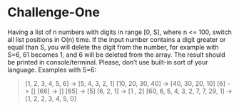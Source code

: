 # Challenge-One

Having a list of n numbers with digits in range [0, S], where n <= 100, switch all list positions in O(n)
time.
If the input number contains a digit greater or equal than S, you will delete the digit from the
number, for example with S=6, 61 becomes 1, and 6 will be deleted from the array. The result
should be printed in console/terminal. Please, don’t use built-in sort of your language.
Examples with S=6:
> [1, 2, 3, 4, 5, 6] -> [5, 4, 3, 2, 1]
> [10, 20, 30, 40] -> [40, 30, 20, 10]
> [6] -> []
> [66] -> []
> [65] -> [5]
> [6, 2, 1] -> [1 , 2]
> [60, 6, 5, 4, 3, 2, 7, 7, 29, 1] -> [1, 2, 2, 3, 4, 5, 0]
